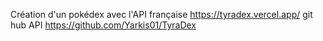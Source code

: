Création d'un pokédex avec l'API française https://tyradex.vercel.app/
git hub API https://github.com/Yarkis01/TyraDex
